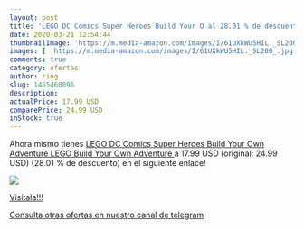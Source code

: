 ```yaml
---
layout: post
title: 'LEGO DC Comics Super Heroes Build Your O al 28.01 % de descuento'
date: 2020-03-21 12:54:44
thumbnailImage: 'https://m.media-amazon.com/images/I/61UXkWU5HIL._SL200_.jpg'
images: [ 'https://m.media-amazon.com/images/I/61UXkWU5HIL._SL200_.jpg' ]
comments: true
category: ofertas
author: ring
slug: 1465460896
description:
actualPrice: 17.99 USD
comparePrice: 24.99 USD
inStock: true
---
```


Ahora mismo tienes [LEGO DC Comics Super Heroes Build Your Own Adventure  LEGO Build Your Own Adventure ](https://www.amazon.com/dp/1465460896/?tag=redken08-20) a 17.99 USD (original: 24.99 USD) (28.01 %  de descuento) en el siguiente enlace!

[![](https://m.media-amazon.com/images/I/61UXkWU5HIL._SL200_.jpg)](https://www.amazon.com/dp/1465460896/?tag=redken08-20)

[Visítala!!!](https://www.amazon.com/dp/1465460896/?tag=redken08-20)

[Consulta otras ofertas en nuestro canal de telegram](https://t.me/s/ofertas25)
